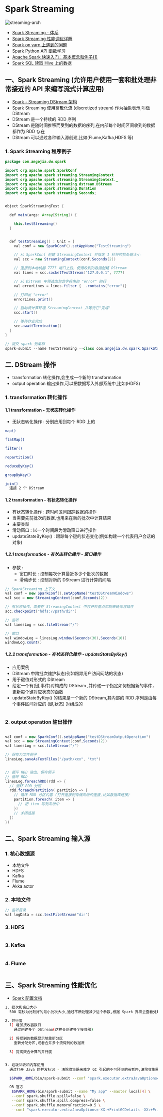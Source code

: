 # Spark Streaming

![streaming-arch](../../imgs/streaming-arch.png)

- [Spark Streaming - 体系](http://m.blog.csdn.net/article/details?id=37560609)
- [Spark Streaming 性能调优详解](http://www.iteblog.com/archives/1333)
- [Spark on yarn 上遇到的问题](http://www.iteblog.com/archives/1393)
- [Spark Python API 函数学习](http://www.iteblog.com/archives/1395)
- [Apache Spark 快速入门：基本概念和例子(1)](http://www.iteblog.com/archives/1408)
- [Spark SQL 读取 Hive 上的数据](http://www.iteblog.com/archives/1491)


## 一、Spark Streaming (允许用户使用一套和批处理非常接近的 API 来编写流式计算应用)

- [Spark - Streaming DStream 架构](https://www.processon.com/view/link/56c6d2fce4b0362f22cbe422)
- Spark Streaming 使用离散化流 (discretized stream) 作为抽象表示,叫做 DStream
- DStream 是一个持续的 RDD 序列
- DStream 是随时间推移而受到的数据的序列,在内部每个时间区间收到的数据都作为 RDD 存在
- DStream 可以通过各种输入源创建,比如(Flume,Kafka,HDFS 等)

### 1. Spark Streaming 程序例子

``` java
package com.angejia.dw.spark

import org.apache.spark.SparkConf
import org.apache.spark.streaming.StreamingContext
import org.apache.spark.streaming.StreamingContext._
import org.apache.spark.streaming.dstream.DStream
import org.apache.spark.streaming.Duration
import org.apache.spark.streaming.Seconds;


object SparkStreamingTest {

  def main(args: Array[String]) {

    this.testStreaming()
  }


  def testStreaming() : Unit = {
    val conf = new SparkConf().setAppName("TestStreaming")

    // 从 SparkConf 创建 StreamingContext 并指定 1 秒钟的批处理大小
    val scc = new StreamingContext(conf,Seconds(2))

    // 连接到本地机器 7777 端口上后，使用收到的数据创建 DStream
    val lines = scc.socketTextStream("127.0.0.1", 7777)

    // 从 DStream 中筛选出包含字符串的 "error" 的行
    val errorLines = lines.filter { _.contains("error")}

    // 打印出 "error"
    errorLines.print()

    // 启动流计算环境 StreamingContext 并等待它"完成"
    scc.start()

    // 等待作业完成
    scc.awaitTermination()
  }
}

// 提交 spark 到集群
spark-submit --name TestStreaming --class com.angejia.dw.spark.SparkStreamingTest --master local[2] ./spark-test.jar


```


## 二. DStream 操作

- transformation 转化操作,会生成一个新的 transformation
- output operation 输出操作,可以把数据写入外部系统中,比如(HDFS)

### 1. transformation 转化操作

#### 1.1 transformation - 无状态转化操作

- 无状态转化操作 : 分别应用到每个 RDD 上的

``` sh
map()

flatMap()

filter()

repartition()

reduceByKey()

groupByKey()

join()
  连接 2 个 DStream

```

#### 1.2 transformation - 有状态转化操作

- 有状态转化操作 : 跨时间区间跟踪数据的操作
- 当需要先前批次的数据,也用来在新的批次中计算结果
- 主要类型
 - 滑动窗口 : 以一个时间段为滑动窗口进行操作
 - updateStateByKey() :  跟踪每个键的状态变化(例如构建一个代表用户会话的对象)

##### 1.2.1 transformation - 有状态转化操作 - 窗口操作

- 参数 :
  - 窗口时长 : 控制每次计算最近多少个批次的数据
  - 滑动步长 : 控制对新的 DStream 进行计算的间隔

``` java
// SparkStreaming 上下文
val conf = new SparkConf().setAppName("testDStreamWindows")
val scc = new StreamingContext(conf,Seconds(2))

// 有状态操作，需要在 StreamingContext 中打开检查点机制来确保容错性
scc.checkpoint("hdfs://path/dir")

// 监听
val linesLog = scc.fileStream("/")

// 窗口
val windowLog = linesLog.window(Seconds(30),Seconds(10))
windowLog.count()

```

##### 1.2.2 transformation - 有状态转化操作 - updateStateByKey()

- 应用案例
 - DStream 中跨批次维护状态(例如跟踪用户访问网站的状态)
- 用于键值对形式的 DStream
- 给定一个有(键,事件)对构成的 DStream ,并传递一个指定如何根据新的事件，更新每个键对应状态的函数
- updateStateByKey() 的结果是一个新的 DStream,其内部的 RDD 序列是由每个事件区间对应的 (键,状态) 对组成的

``` java


```

### 2. output operation 输出操作

``` java

val conf = new SparkConf().setAppName("testDStreamOutputOperation")
val scc = new StreamingContext(conf,Seconds(2))
val linesLog = scc.fileStream("/")

// 保存为文件例子
linesLog.saveAsTextFiles("/path/xxx", "txt")


// 循环 RDD 输出、保存例子
// 循环 RDD
linesLog.foreachRDD(rdd => {
  // 循环 RDD 分区
  rdd.foreachPartition( partition => {
    // 循环 RDD 分区内容 (打开连接到存储系统的连接,比如数据库连接)
    partition.foreach( item => {
      // 把 item 写到系统中
    })
    // 关闭连接
  })
})
```


## 二、Spark Streaming 输入源

### 1. 核心数据源

- 本地文件
- HDFS
- Kafka
- Flume
- Akka actor

### 2. 本地文件

``` java
// 监听目录
val logData = scc.textFileStream("dir")
```

### 3. HDFS

``` java

```

### 3. Kafka

``` java

```

### 4. Flume

``` java

```


## 三、Spark Streaming 性能优化

- [Spark 配置文档](http://spark.apache.org/docs/latest/configuration.html#application-properties)

``` sh
1. 批次和窗口大小
  500 毫秒为比较好的最小批次大小,通过不断处理减少这个参数,根据 Spark 界面去查看处理时间是否增加

2. 并行度
  1) 增加接收器数目
    通过创建多个 DStream(这样会创建多个接收器)

  2) 将受到的数据显示地重新分区
    重新分配分区,或者合并多个流得到的数据流

  3) 提高聚合计算的并行度


3. 垃圾回收和内存使用
  通过打开 Java 的并发标识 - 清除收集器来减少 GC 引起的不可预测的长暂停,清除收集器总体上会耗费更多的资源,但是会较少暂停的发生

  $SPARK_HOME/bin/spark-submit --conf "spark.executor.extraJavaOptions=-XX:+UseConcMarkSweepGC"

  OR 官方
   $SPARK_HOME/bin/spark-submit --name "My app" --master local[4] \
   --conf spark.shuffle.spill=false \
   --conf spark.shuffle.spill.compress=false \
   --conf spark.shuffle.memoryFraction=0.5 \
   --conf "spark.executor.extraJavaOptions=-XX:+PrintGCDetails -XX:+PrintGCTimeStamps"


```
